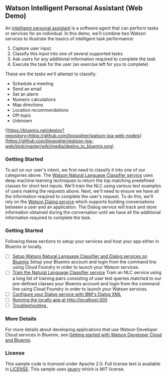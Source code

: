## Watson Intelligent Personal Assistant (Web Demo)
An [intelligent personal assistant](https://en.wikipedia.org/wiki/Intelligent_personal_assistant) is a software agent that can perform tasks or services for an individual.  In this demo, we'll combine two Watson services to illustrate the basics of intelligent task performance:

1. Capture user input.
2. Classify this input into one of several supported tasks
3. Ask users for any additional information required to complete the task
4. Execute the task for the user (an exercise left for you to complete)

These are the tasks we'll attempt to classify:

* Schedule a meeting
* Send an email
* Set an alarm
* Numeric calculations
* Map directions
* Location recommendations
* Off-topic
* Unknown

![https://bluemix.net/deploy?repository=https://github.com/biosopher/watson-ipa-web-nodejs](https://github.com/biosopher/watson-ipa-web/blob/master/wiki/media/deploy_to_bluemix.png)

### Getting Started
To act on our user's intent, we first need to classify it into one of our categories above.  The [Watson Natural Language Classifier service](https://www.ibm.com/smarterplanet/us/en/ibmwatson/developercloud/doc/nl-classifier/) uses deep machine learning techniques to return the top matching predefined classes for short text inputs.  We'll train the NLC using various text examples of users making the requests above.  Next, we'll need to ensure we have all the information required to complete the user's request.  To do this, we'll rely on the [Watson Dialog service](http://www.ibm.com/smarterplanet/us/en/ibmwatson/developercloud/dialog.html) which supports building conversations between a user and an application. The Dialog service will track and store information obtained during the conversation until we have all the additional information required to complete the task. 

### Getting Started
Following these sections to setup your services and host your app either in Bluemix or locally.
-[ ] [Setup Watson Natural Language Classifier and Dialog services on Bluemix](https://github.com/biosopher/watson-ipa-web-nodejs/wiki/Setup-Watson-Natural-Language-Classifier-and-Dialog-services-on-Bluemix)
Setup your Bluemix account and login from the command line using Cloud Foundry in order to launch your Watson services.
-[ ] [Train the Natural Language Classifier service](https://github.com/biosopher/watson-ipa-web-nodejs/wiki/Train-the-Natural-Language-Classifier-service)
Train an NLC service using a long list of training pairs consisting of user test queries matched to our pre-defined classes     your Bluemix account and login from the command line using Cloud Foundry in order to launch your Watson services.
-[ ] [Configure your Dialog service with IBM's Dialog XML](https://github.com/biosopher/watson-ipa-web-nodejs/wiki/Configure-your-Dialog-service-with-IBM's-Dialog-XML)
-[ ] [Running the locally app at http://localhost:300](https://github.com/biosopher/watson-ipa-web-nodejs/wiki/Running-Locally)
-[ ] [Troubleshooting](https://github.com/biosopher/watson-ipa-web-nodejs/wiki/Troubleshooting)_

### More Details
For more details about developing applications that use Watson Developer Cloud services in Bluemix, see [Getting started with Watson Developer Cloud and Bluemix](http://www.ibm.com/smarterplanet/us/en/ibmwatson/developercloud/doc/getting_started/).

### License
This sample code is licensed under Apache 2.0. Full license text is available in [LICENSE](https://github.com/watson-developer-cloud/natural-language-classifier-nodejs/blob/master/LICENSE).
This sample uses [jquery](https://jquery.com/) which is MIT license.
